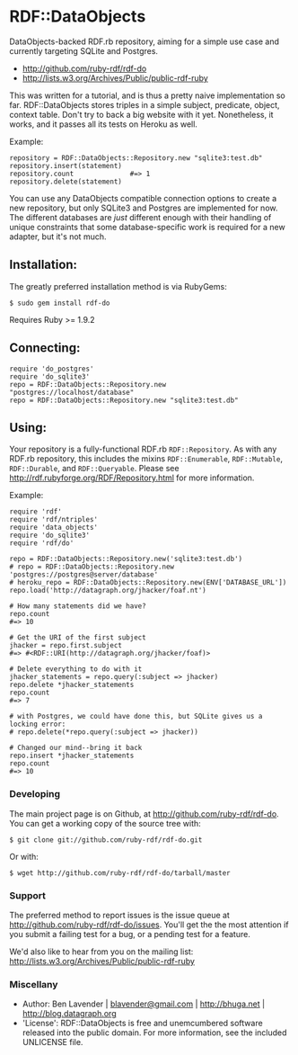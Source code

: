 # RDF::DataObjects

DataObjects-backed RDF.rb repository, aiming for a simple use case and
currently targeting SQLite and Postgres.

 * <http://github.com/ruby-rdf/rdf-do>
 * <http://lists.w3.org/Archives/Public/public-rdf-ruby>

This was written for a tutorial, and is thus a pretty naive implementation so far.
RDF::DataObjects stores triples in a simple subject, predicate, object, context
table.  Don't try to back a big website with it yet.  Nonetheless, it works,
and it passes all its tests on Heroku as well.

Example:

    repository = RDF::DataObjects::Repository.new "sqlite3:test.db"
    repository.insert(statement)
    repository.count              #=> 1
    repository.delete(statement)

You can use any DataObjects compatible connection options to create a new
repository, but only SQLite3 and Postgres are implemented for now.  The
different databases are *just* different enough with their handling of unique
constraints that some database-specific work is required for a new adapter, but
it's not much.

## Installation:

The greatly preferred installation method is via RubyGems:

    $ sudo gem install rdf-do

Requires Ruby >= 1.9.2

## Connecting:
    require 'do_postgres'
    require 'do_sqlite3'
    repo = RDF::DataObjects::Repository.new "postgres://localhost/database"
    repo = RDF::DataObjects::Repository.new "sqlite3:test.db"


## Using:

Your repository is a fully-functional RDF.rb `RDF::Repository`.  As with any
RDF.rb repository, this includes the mixins `RDF::Enumerable`, `RDF::Mutable`,
`RDF::Durable`, and `RDF::Queryable`.  Please see <http://rdf.rubyforge.org/RDF/Repository.html> for
more information.

Example:

    require 'rdf'
    require 'rdf/ntriples'
    require 'data_objects'
    require 'do_sqlite3'
    require 'rdf/do'

    repo = RDF::DataObjects::Repository.new('sqlite3:test.db')
    # repo = RDF::DataObjects::Repository.new 'postgres://postgres@server/database'
    # heroku_repo = RDF::DataObjects::Repository.new(ENV['DATABASE_URL'])
    repo.load('http://datagraph.org/jhacker/foaf.nt')

    # How many statements did we have?
    repo.count
    #=> 10

    # Get the URI of the first subject
    jhacker = repo.first.subject
    #=> #<RDF::URI(http://datagraph.org/jhacker/foaf)>

    # Delete everything to do with it
    jhacker_statements = repo.query(:subject => jhacker) 
    repo.delete *jhacker_statements
    repo.count
    #=> 7

    # with Postgres, we could have done this, but SQLite gives us a locking error:
    # repo.delete(*repo.query(:subject => jhacker))

    # Changed our mind--bring it back
    repo.insert *jhacker_statements
    repo.count
    #=> 10



### Developing

The main project page is on Github, at <http://github.com/ruby-rdf/rdf-do>.  You
can get a working copy of the source tree with:

    $ git clone git://github.com/ruby-rdf/rdf-do.git

Or with:

    $ wget http://github.com/ruby-rdf/rdf-do/tarball/master

### Support

The preferred method to report issues is the issue queue at
<http://github.com/ruby-rdf/rdf-do/issues>.  You'll get the the most attention if
you submit a failing test for a bug, or a pending test for a feature. 

We'd also like to hear from you on the mailing list:
<http://lists.w3.org/Archives/Public/public-rdf-ruby>

### Miscellany

 * Author: Ben Lavender | <blavender@gmail.com> | <http://bhuga.net> | <http://blog.datagraph.org>
 * 'License':  RDF::DataObjects is free and unemcumbered software released into the public domain.  For more information, see the included UNLICENSE file.

